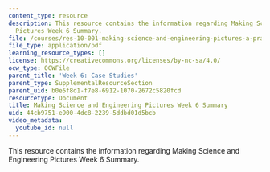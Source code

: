 ```yaml
---
content_type: resource
description: This resource contains the information regarding Making Science and Engineering
  Pictures Week 6 Summary.
file: /courses/res-10-001-making-science-and-engineering-pictures-a-practical-guide-to-presenting-your-work-spring-2016/44cb9751e9004dc822395ddbd01d5bcb_MITRES_10_001S16_Sum_Wk6.pdf
file_type: application/pdf
learning_resource_types: []
license: https://creativecommons.org/licenses/by-nc-sa/4.0/
ocw_type: OCWFile
parent_title: 'Week 6: Case Studies'
parent_type: SupplementalResourceSection
parent_uid: b0e5f8d1-f7e8-6912-1070-2672c5820fcd
resourcetype: Document
title: Making Science and Engineering Pictures Week 6 Summary
uid: 44cb9751-e900-4dc8-2239-5ddbd01d5bcb
video_metadata:
  youtube_id: null
---
```

This resource contains the information regarding Making Science and Engineering Pictures Week 6 Summary.